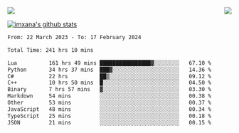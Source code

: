 <p>
  <a href="https://count.getloli.com/"><img src="https://count.getloli.com/get/@xana.readme?theme=moebooru-h"></a>
  <img src="https://weather-icon.journeyad.repl.co/@hangzhou?v=1" align="right">
</p>


<a href="https://github.com/imxana"><img align="center" src="https://github-readme-stats.vercel.app/api?username=imxana&show_icons=true&include_all_commits=true&hide_border=tru&custom_title=imxana%27s%20Github%20Stats" alt="imxana's github stats" /></a> 

<!--START_SECTION:waka-->

```txt
From: 22 March 2023 - To: 17 February 2024

Total Time: 241 hrs 10 mins

Lua          161 hrs 49 mins ████████████████▓░░░░░░░░   67.10 %
Python       34 hrs 37 mins  ███▓░░░░░░░░░░░░░░░░░░░░░   14.36 %
C#           22 hrs          ██▒░░░░░░░░░░░░░░░░░░░░░░   09.12 %
C++          10 hrs 50 mins  █░░░░░░░░░░░░░░░░░░░░░░░░   04.50 %
Binary       7 hrs 57 mins   ▓░░░░░░░░░░░░░░░░░░░░░░░░   03.30 %
Markdown     54 mins         ░░░░░░░░░░░░░░░░░░░░░░░░░   00.38 %
Other        53 mins         ░░░░░░░░░░░░░░░░░░░░░░░░░   00.37 %
JavaScript   48 mins         ░░░░░░░░░░░░░░░░░░░░░░░░░   00.34 %
TypeScript   25 mins         ░░░░░░░░░░░░░░░░░░░░░░░░░   00.18 %
JSON         21 mins         ░░░░░░░░░░░░░░░░░░░░░░░░░   00.15 %
```

<!--END_SECTION:waka-->
